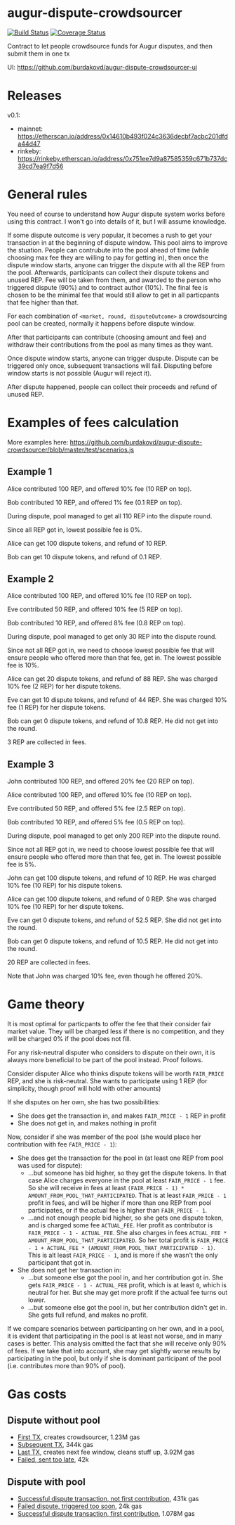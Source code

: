# augur-dispute-crowdsourcer

[![Build Status](https://travis-ci.com/burdakovd/augur-dispute-crowdsourcer.svg?branch=master)](https://travis-ci.com/burdakovd/augur-dispute-crowdsourcer) [![Coverage Status](https://coveralls.io/repos/github/burdakovd/augur-dispute-crowdsourcer/badge.svg?branch=master)](https://coveralls.io/github/burdakovd/augur-dispute-crowdsourcer?branch=master)

Contract to let people crowdsource funds for Augur disputes, and then submit them in one tx

UI: https://github.com/burdakovd/augur-dispute-crowdsourcer-ui

# Releases

v0.1:
 - mainnet: https://etherscan.io/address/0x14610b493f024c3636decbf7acbc201dfda44d47
 - rinkeby: https://rinkeby.etherscan.io/address/0x751ee7d9a87585359c671b737dc39cd7ea9f7d56

# General rules

You need of course to understand how Augur dispute system works before using this contract. I won't go into details of it, but I will assume knowledge.

If some dispute outcome is very popular, it becomes a rush to get your transaction in at the beginning of dispute window. This pool aims to improve the stuation. People can contrubute into the pool ahead of time (while choosing max fee they are willing to pay for getting in), then once the dispute window starts, anyone can trigger the dispute with all the REP from the pool. Afterwards, participants can collect their dispute tokens and unused REP. Fee will be taken from them, and awarded to the person who triggered dispute (90%) and to contract author (10%). The final fee is chosen to be the minimal fee that would still allow to get in all particpants that fee higher than that.

For each combination of `<market, round, disputeOutcome>` a crowdsourcing pool can be created, normally it happens before dispute window.

After that participants can contribute (choosing amount and fee) and withdraw their contributions from the pool as many times as they want.

Once dispute window starts, anyone can trigger duspute. Dispute can be triggered only once, subsequent transactions will fail. Disputing before window starts is not possible (Augur will reject it).

After dispute happened, people can collect their proceeds and refund of unused REP.

# Examples of fees calculation

More examples here: https://github.com/burdakovd/augur-dispute-crowdsourcer/blob/master/test/scenarios.js

## Example 1

Alice contributed 100 REP, and offered 10% fee (10 REP on top).

Bob contributed 10 REP, and offered 1% fee (0.1 REP on top).

During dispute, pool managed to get all 110 REP into the dispute round.

Since all REP got in, lowest possible fee is 0%.

Alice can get 100 dispute tokens, and refund of 10 REP.

Bob can get 10 dispute tokens, and refund of 0.1 REP.

## Example 2

Alice contributed 100 REP, and offered 10% fee (10 REP on top).

Eve contributed 50 REP, and offered 10% fee (5 REP on top).

Bob contributed 10 REP, and offered 8% fee (0.8 REP on top).

During dispute, pool managed to get only 30 REP into the dispute round.

Since not all REP got in, we need to choose lowest possible fee that will ensure people who offered more than that fee, get in. The lowest possible fee is 10%.

Alice can get 20 dispute tokens, and refund of 88 REP. She was charged 10% fee (2 REP) for her dispute tokens.

Eve can get 10 dispute tokens, and refund of 44 REP. She was charged 10% fee (1 REP) for her dispute tokens.

Bob can get 0 dispute tokens, and refund of 10.8 REP. He did not get into the round.

3 REP are collected in fees.

## Example 3

John contributed 100 REP, and offered 20% fee (20 REP on top).

Alice contributed 100 REP, and offered 10% fee (10 REP on top).

Eve contributed 50 REP, and offered 5% fee (2.5 REP on top).

Bob contributed 10 REP, and offered 5% fee (0.5 REP on top).

During dispute, pool managed to get only 200 REP into the dispute round.

Since not all REP got in, we need to choose lowest possible fee that will ensure people who offered more than that fee, get in. The lowest possible fee is 5%.

John can get 100 dispute tokens, and refund of 10 REP. He was charged 10% fee (10 REP) for his dispute tokens.

Alice can get 100 dispute tokens, and refund of 0 REP. She was charged 10% fee (10 REP) for her dispute tokens.

Eve can get 0 dispute tokens, and refund of 52.5 REP. She did not get into the round.

Bob can get 0 dispute tokens, and refund of 10.5 REP. He did not get into the round.

20 REP are collected in fees.

Note that John was charged 10% fee, even though he offered 20%.

# Game theory

It is most optimal for particpants to offer the fee that their consider fair market value. They will be charged less if there is no competition, and they will be charged 0% if the pool does not fill.

For any risk-neutral disputer who considers to dispute on their own, it is always more beneficial to be part of the pool instead. Proof follows.

Consider disputer Alice who thinks dispute tokens will be worth `FAIR_PRICE` REP, and she is risk-neutral. She wants to participate using 1 REP (for simplicity, though proof will hold with other amounts)

If she disputes on her own, she has two possibilities:
 - She does get the transaction in, and makes `FAIR_PRICE - 1` REP in profit
 - She does not get in, and makes nothing in profit

Now, consider if she was member of the pool (she would place her contribution with fee `FAIR_PRICE - 1`):
 - She does get the transaction for the pool in (at least one REP from pool was used for dispute):
   - ...but someone has bid higher, so they get the dispute tokens. In that case Alice charges everyone in the pool at least `FAIR_PRICE - 1` fee. So she will receive in fees at least `(FAIR_PRICE - 1) * AMOUNT_FROM_POOL_THAT_PARTICIPATED`. That is at least `FAIR_PRICE - 1` profit in fees, and will be higher if more than one REP from pool participates, or if the actual fee is higher than `FAIR_PRICE - 1`.
   -  ...and not enough people bid higher, so she gets one dispute token, and is charged some fee `ACTUAL_FEE`. Her profit as contributor is `FAIR_PRICE - 1 - ACTUAL_FEE`. She also charges in fees `ACTUAL_FEE * AMOUNT_FROM_POOL_THAT_PARTICIPATED`. So her total profit is `FAIR_PRICE - 1 + ACTUAL_FEE * (AMOUNT_FROM_POOL_THAT_PARTICIPATED - 1)`. This is alt least `FAIR_PRICE - 1`, and is more if she wasn't the only participant that got in.
 - She does not get her transaction in:
   - ...but someone else got the pool in, and her contribution got in. She gets `FAIR_PRICE - 1 - ACTUAL_FEE` profit, which is at least `0`, which is neutral for her. But she may get more profit if the actual fee turns out lower.
   - ...but someone else got the pool in, but her contribution didn't get in. She gets full refund, and makes no profit.

If we compare scenarios between participanting on her own, and in a pool, it is evident that participating in the pool is at least not worse, and in many cases is better. This analysis omitted the fact that she will receive only 90% of fees. If we take that into account, she may get slightly worse results by participating in the pool, but only if she is dominant participant of the pool (i.e. contributes more than 90% of pool).
   
# Gas costs

## Dispute without pool

 - [First TX](https://etherscan.io/tx/0x602a90e0984603759c2f503d2af1f2524154c9f9e5e408fa57ee04c99694a30b), creates crowdsourcer, 1.23M gas
 - [Subsequent TX](https://etherscan.io/tx/0x41d226c35bdf43b5ff3982f7629047c171544aebcf6ca2babf01b7d4f5c752a1), 344k gas
 - [Last TX](https://etherscan.io/tx/0xd15819ddbcb3885bdeef47dadc8bc88a020b5b019ea72ac84191fcb7f9543907), creates next fee window, cleans stuff up, 3.92M gas
 - [Failed, sent too late](https://etherscan.io/tx/0xb343fec3bebc54169b8d60f0339e52b552476f766120245ad9f99711d42d1b5e), 42k

## Dispute with pool

 - [Successful dispute transaction, not first contribution](https://etherscan.io/tx/0x8f6db8c42ebf8befcf9edae24d75ee9d5b99ac4aea13e4e232ff99fe25194a8a), 431k gas
 - [Failed dispute, triggered too soon](https://etherscan.io/tx/0x5fc11a2ff27a14460fb47122570c5aabddc9c6b7e9a67f1256d4f5b0445cb888), 24k gas
 - [Successful dispute transaction, first contribution](https://etherscan.io/tx/0xb8372673e2834c7af0067b52bc4d6d07adc928da9ae740784658bc562282bdd4), 1.078M gas
